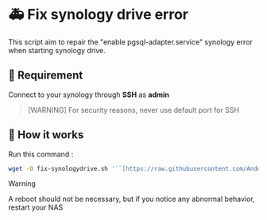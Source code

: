 # 🚑 Fix synology drive error

This script aim to repair the "enable pgsql-adapter.service" synology error when starting synology drive.


## 📑 Requirement
Connect to your synology through **SSH** as **admin**

> [WARNING]
> For security reasons,  never use default port for SSH

## 🔨 How it works

Run this command : 
```bash
wget -O fix-synologydrive.sh '``[https://raw.githubusercontent.com/Andorrann/fix-synologydrive/main/fix-synologydrive.sh](https://raw.githubusercontent.com/Andorrann/fix-synologydrive/main/fix-synologydrive.sh)``' && chmod +x fix-synologydrive.sh && ./fix-synologydrive.sh
```


> [!WARNING]
> A reboot should not be necessary, but if you notice any abnormal behavior, restart your NAS

<!--stackedit_data:
eyJoaXN0b3J5IjpbLTIwNzQ1MjkxMDEsLTEzNDU4ODkzMTEsLT
I3NDcxNzcxNSwtMTI0OTA0MjY0NCwxNTc2ODUwMjc2XX0=
-->